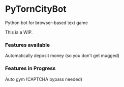 # PyTornCityBot
Python bot for browser-based text game

This ia a WIP. 

### Features available
Automatically deposit money (so you don't get mugged)

### Features in Progress
Auto gym (CAPTCHA bypass needed)
